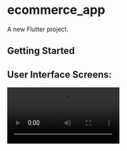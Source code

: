 # ecommerce_app

A new Flutter project.

## Getting Started


## User Interface Screens:

<p float="left">



<video src="https://user-images.githubusercontent.com/47029136/158941036-f2f208f3-1ea0-4f1a-a658-daca5e6f8225.mp4" width=260/>

<video src="https://user-images.githubusercontent.com/47029136/158941088-4c5d5021-774f-46db-ad52-2eb7ca200d3b.mp4" width=260/>


 </p>
